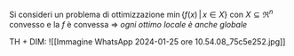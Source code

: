 Si consideri un problema di ottimizzazione $\min \{ f(x) \,|\, x \in X\}$ con $X \subseteq \Re^n$ convesso e la $f$ è convessa
	$\Rightarrow$ *ogni ottimo locale è anche globale*


TH + DIM:
![[Immagine WhatsApp 2024-01-25 ore 10.54.08_75c5e252.jpg]]